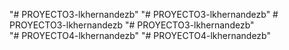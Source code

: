 "# PROYECTO3-lkhernandezb" 
"# PROYECTO3-lkhernandezb" 
#   P R O Y E C T O 3 - l k h e r n a n d e z b  
 "# PROYECTO3-lkhernandezb"  
"# PROYECTO4-lkhernandezb" 
"# PROYECTO4-lkhernandezb" 
